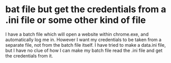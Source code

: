 
# bat file but get the credentials from a .ini file or some other kind of file

I have a batch file which will open a website within chrome.exe, and automatically log me in. However I want my credentials to be taken from a separate file, not from the batch file itself.
I have tried to make a data.ini file, but I have no clue of how I can make my batch file read the .ini file and get the credentials from it.

        